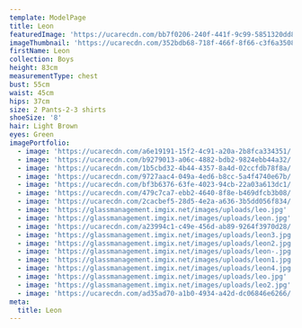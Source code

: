 ```yaml
---
template: ModelPage
title: Leon
featuredImage: 'https://ucarecdn.com/bb7f0206-240f-441f-9c99-5851320dd8a4/'
imageThumbnail: 'https://ucarecdn.com/352bdb68-718f-466f-8f66-c3f6a3508b4a/'
firstName: Leon
collection: Boys
height: 83cm
measurementType: chest
bust: 55cm
waist: 45cm
hips: 37cm
size: 2 Pants-2-3 shirts
shoeSize: '8'
hair: Light Brown
eyes: Green
imagePortfolio:
  - image: 'https://ucarecdn.com/a6e19191-15f2-4c91-a20a-2b8fca334351/'
  - image: 'https://ucarecdn.com/b9279013-a06c-4882-bdb2-9824ebb44a32/'
  - image: 'https://ucarecdn.com/1b5cbd32-4b44-4357-8a4d-02ccfdb78f8a/'
  - image: 'https://ucarecdn.com/9727aac4-049a-4ed6-b8cc-5a4f4740e67b/'
  - image: 'https://ucarecdn.com/bf3b6376-63fe-4023-94cb-22a03a613dc1/'
  - image: 'https://ucarecdn.com/479c7ca7-ebb2-4640-8f8e-b469dfcb3b08/'
  - image: 'https://ucarecdn.com/2cacbef5-28d5-4e2a-a636-3b5dd056f834/'
  - image: 'https://glassmanagement.imgix.net/images/uploads/leo.jpg'
  - image: 'https://glassmanagement.imgix.net/images/uploads/leon.jpg'
  - image: 'https://ucarecdn.com/a23994c1-c49e-456d-ab89-9264f3970d28/'
  - image: 'https://glassmanagement.imgix.net/images/uploads/leon3.jpg'
  - image: 'https://glassmanagement.imgix.net/images/uploads/leon2.jpg'
  - image: 'https://glassmanagement.imgix.net/images/uploads/leon-.jpg'
  - image: 'https://glassmanagement.imgix.net/images/uploads/leon1.jpg'
  - image: 'https://glassmanagement.imgix.net/images/uploads/leon4.jpg'
  - image: 'https://glassmanagement.imgix.net/images/uploads/leo.jpg'
  - image: 'https://glassmanagement.imgix.net/images/uploads/leo2.jpg'
  - image: 'https://ucarecdn.com/ad35ad70-a1b0-4934-a42d-dc06846e6266/'
meta:
  title: Leon
---
```


